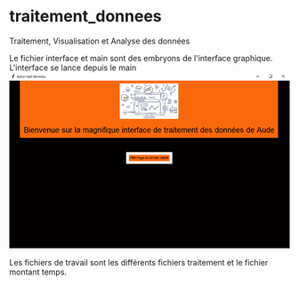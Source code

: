 # traitement_donnees
Traitement, Visualisation et Analyse des données

Le fichier interface et main sont des embryons de l'interface graphique. L'interface se lance depuis le main
![interface](images/interface.png)


Les fichiers de travail sont les différents fichiers traitement et le fichier montant temps.

